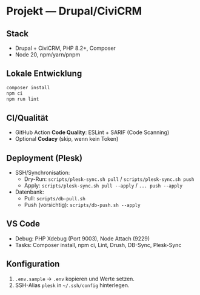 # Projekt — Drupal/CiviCRM

## Stack
- Drupal + CiviCRM, PHP 8.2+, Composer
- Node 20, npm/yarn/pnpm

## Lokale Entwicklung
```bash
composer install
npm ci
npm run lint
```

## CI/Qualität
- GitHub Action **Code Quality**: ESLint + SARIF (Code Scanning)
- Optional **Codacy** (skip, wenn kein Token)

## Deployment (Plesk)
- SSH/Synchronisation:
  - Dry-Run: `scripts/plesk-sync.sh pull` / `scripts/plesk-sync.sh push`
  - Apply:   `scripts/plesk-sync.sh pull --apply` / `... push --apply`
- Datenbank:
  - Pull: `scripts/db-pull.sh`
  - Push (vorsichtig): `scripts/db-push.sh --apply`

## VS Code
- Debug: PHP Xdebug (Port 9003), Node Attach (9229)
- Tasks: Composer install, npm ci, Lint, Drush, DB-Sync, Plesk-Sync

## Konfiguration
1. `.env.sample` → `.env` kopieren und Werte setzen.
2. SSH-Alias `plesk` in `~/.ssh/config` hinterlegen.
